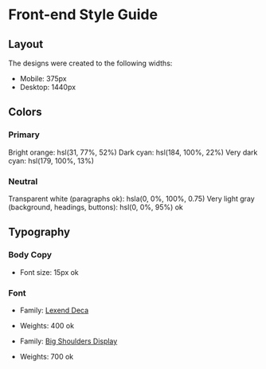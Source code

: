 # Front-end Style Guide

## Layout

The designs were created to the following widths:

- Mobile: 375px
- Desktop: 1440px

## Colors

### Primary

Bright orange: hsl(31, 77%, 52%)
Dark cyan: hsl(184, 100%, 22%)
Very dark cyan: hsl(179, 100%, 13%)

### Neutral

Transparent white (paragraphs ok): hsla(0, 0%, 100%, 0.75)
Very light gray (background, headings, buttons): hsl(0, 0%, 95%) ok

## Typography

### Body Copy

- Font size: 15px ok

### Font

- Family: [Lexend Deca](https://fonts.google.com/specimen/Lexend+Deca)
- Weights: 400 ok

- Family: [Big Shoulders Display](https://fonts.google.com/specimen/Big+Shoulders+Display)
- Weights: 700 ok
